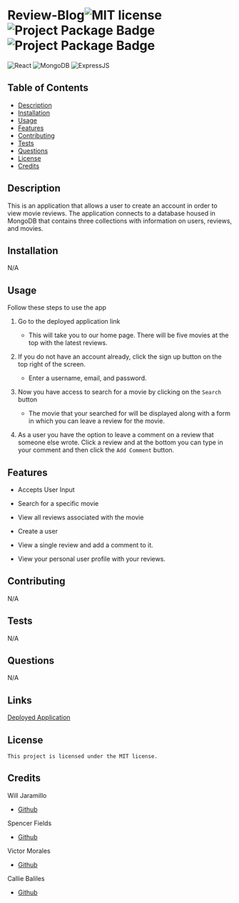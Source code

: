 # Review-Blog![MIT license](https://img.shields.io/badge/License-MIT-blue.svg) ![Project Package Badge](https://img.shields.io/badge/package-ApolloServer-informational) ![Project Package Badge](https://img.shields.io/badge/package-GrapghQL-informational)

![React](https://img.shields.io/badge/React-61DAFB?style=for-the-badge&logo=React&logoColor=black)
![MongoDB](https://img.shields.io/badge/MongoDB-47A248?style=for-the-badge&logo=MongoDB&logoColor=white)
![ExpressJS](https://img.shields.io/badge/Express.JS-000000?style=for-the-badge&logo=Express&logoColor=white)

## Table of Contents

* [Description](#description)
* [Installation](#installation)
* [Usage](#usage)
* [Features](#features)
* [Contributing](#contributing)
* [Tests](#tests)
* [Questions](#questions)
* [License](#license)
* [Credits](#credits)

## Description

  This is an application that allows a user to create an account in order to view movie reviews. The application connects to a database housed in MongoDB that contains three collections with information on users, reviews, and movies.

## Installation

N/A

## Usage

Follow these steps to use the app

1. Go to the deployed application link
    
    * This will take you to our home page. There will be five movies at the top with the latest reviews.

2. If you do not have an account already, click the sign up button on the top right of the screen.
    
    * Enter a username, email, and password.

3. Now you have access to search for a movie by clicking on the `Search` button

    * The movie that your searched for will be displayed along with a form in which you can leave a review for the movie.

4. As a user you have the option to leave a comment on a review that someone else wrote. Click a review and at the bottom you can type in your comment and then click the `Add Comment` button.

## Features

* Accepts User Input

* Search for a specific movie

* View all reviews associated with the movie

* Create a user

* View a single review and add a comment to it.

* View your personal user profile with your reviews.


## Contributing

  N/A

## Tests

  N/A

## Questions

N/A

## Links

  [Deployed Application](<https://movie-snackers.herokuapp.com/>)

## License

    This project is licensed under the MIT license.

## Credits

Will Jaramillo

* [Github](https://github.com/willj30)
  
Spencer Fields

* [Github](https://github.com/sdfields)

Victor Morales

* [Github](https://github.com/victorlmorales)

Callie Baliles

* [Github](https://github.com/CalCar0707)